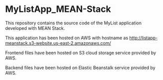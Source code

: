 # MyListApp_MEAN-Stack
This repository contains the source code of the MyList application developed with MEAN Stack.

This application has been hosted on AWS with hostname as http://listapp-meanstack.s3-website.us-east-2.amazonaws.com/

Frontend files have been hosted on S3 cloud storage service provided by AWS.

Backend files have been hosted on Elastic Beanstalk service provided by AWS.
